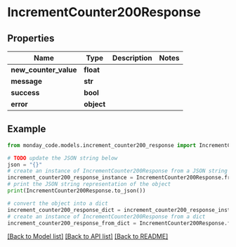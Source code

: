 # IncrementCounter200Response


## Properties

Name | Type | Description | Notes
------------ | ------------- | ------------- | -------------
**new_counter_value** | **float** |  | 
**message** | **str** |  | 
**success** | **bool** |  | 
**error** | **object** |  | 

## Example

```python
from monday_code.models.increment_counter200_response import IncrementCounter200Response

# TODO update the JSON string below
json = "{}"
# create an instance of IncrementCounter200Response from a JSON string
increment_counter200_response_instance = IncrementCounter200Response.from_json(json)
# print the JSON string representation of the object
print(IncrementCounter200Response.to_json())

# convert the object into a dict
increment_counter200_response_dict = increment_counter200_response_instance.to_dict()
# create an instance of IncrementCounter200Response from a dict
increment_counter200_response_from_dict = IncrementCounter200Response.from_dict(increment_counter200_response_dict)
```
[[Back to Model list]](../README.md#documentation-for-models) [[Back to API list]](../README.md#documentation-for-api-endpoints) [[Back to README]](../README.md)


